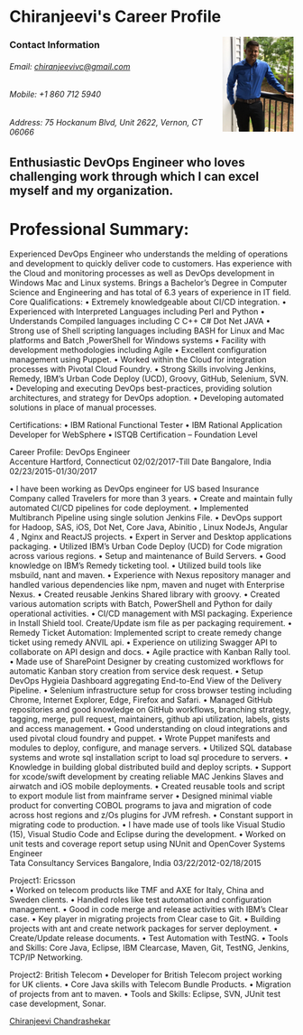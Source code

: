 # Chiranjeevi's Career Profile
<img src="githubprofile.png" align="right" width="25%" height="25%" />

### Contact Information
###### Email:  	chiranjeevivc@gmail.com 
###### Mobile:   +1 860 712 5940
###### Address: 75 Hockanum Blvd, Unit 2622, Vernon, CT 06066      	                                                             			 

## Enthusiastic DevOps Engineer who loves challenging work through which I can excel myself and my organization.

# Professional Summary:
Experienced DevOps Engineer who understands the melding of operations and development to quickly deliver code to customers. Has experience with the Cloud and monitoring processes as well as DevOps development in Windows Mac and Linux systems. Brings a Bachelor’s Degree in Computer Science and Engineering and has total of 6.3 years of experience in IT field.
Core Qualifications:
•	Extremely knowledgeable about CI/CD integration.
•	Experienced with Interpreted Languages including Perl and Python
•	Understands Compiled languages including C C++ C# Dot Net JAVA
•	Strong use of Shell scripting languages including BASH for Linux and Mac platforms and Batch ,PowerShell for Windows systems
•	Facility with development methodologies including Agile
•	Excellent configuration management using Puppet.
•	Worked within the Cloud for integration processes with Pivotal Cloud Foundry.
•	Strong Skills involving Jenkins, Remedy, IBM’s Urban Code Deploy (UCD), Groovy, GitHub, Selenium, SVN.
•	Developing and executing DevOps best-practices, providing solution architectures, and strategy for DevOps adoption.
•	Developing automated solutions in place of manual processes.

Certifications:
•	IBM Rational Functional Tester 
•	IBM Rational Application Developer for WebSphere
•	ISTQB Certification – Foundation Level 





Career Profile:
DevOps Engineer							          
Accenture 
Hartford, Connecticut 							          02/02/2017-Till Date
Bangalore, India 							          02/23/2015-01/30/2017

•	I have been working as DevOps engineer for US based Insurance Company called Travelers for more than 3 years.
•	Create and maintain fully automated CI/CD pipelines for code deployment.
•	Implemented Multibranch Pipeline using single solution Jenkins File.
•	DevOps support for Hadoop, SAS, iOS, Dot Net, Core Java, Abinitio , Linux NodeJs, Angular 4 , Nginx and ReactJS projects.
•	Expert in Server and Desktop applications packaging.
•	Utilized IBM’s Urban Code Deploy (UCD) for Code migration across various regions.
•	Setup and maintenance of Build Servers.
•	Good knowledge on IBM’s Remedy ticketing tool.
•	Utilized build tools like msbuild, nant and maven.
•	Experience with Nexus repository manager and handled various dependencies like npm, maven and nuget with Enterprise Nexus.
•	Created reusable Jenkins Shared library with groovy.
•	Created various automation scripts with Batch, PowerShell and Python for daily operational activities.
•	CI/CD management with MSI packaging. Experience in Install Shield tool. Create/Update ism file as per packaging requirement.
•	Remedy Ticket Automation: Implemented script to create remedy change ticket using remedy ANVIL api.
•	Experience on utilizing Swagger API to collaborate on API design and docs.
•	Agile practice with Kanban Rally tool. 
•	Made use of SharePoint Designer by creating customized workflows for automatic Kanban story creation from service desk request.
•	Setup DevOps Hygieia Dashboard aggregating End-to-End View of the Delivery Pipeline.
•	Selenium infrastructure setup for cross browser testing including Chrome, Internet Explorer, Edge, Firefox and Safari. 
•	Managed GitHub repositories and good knowledge on GitHub workflows, branching strategy, tagging, merge, pull request, maintainers, github api utilization, labels, gists and access management.
•	Good understanding on cloud integrations and used pivotal cloud foundry and puppet.
•	Wrote Puppet manifests and modules to deploy, configure, and manage servers.
•	Utilized SQL database systems and wrote sql installation script to load sql procedure to servers.
•	Knowledge in building global distributed build and deploy scripts.
•	Support for xcode/swift development by creating reliable MAC Jenkins Slaves and airwatch and iOS mobile deployments.
•	Created reusable tools and script to export module list from mainframe server 
•	Designed minimal viable product for converting COBOL programs to java and migration of code across host regions and z/Os plugins for JVM refresh.
•	Constant support in migrating code to production.
•	I have made use of tools like Visual Studio (15), Visual Studio Code and Eclipse during the development.
•	Worked on unit tests and coverage report setup using NUnit and OpenCover
Systems Engineer							          
Tata Consultancy Services 
Bangalore, India 							          03/22/2012-02/18/2015

Project1: Ericsson  
•	Worked on telecom products like TMF and AXE for Italy, China and Sweden clients.
•	Handled roles like test automation and configuration management. 
•	Good in code merge and release activities with IBM’s Clear case.
•	Key player in migrating projects from Clear case to Git.
•	Building projects with ant and create network packages for server deployment.
•	Create/Update release documents.
•	Test Automation with TestNG.
•	Tools and Skills: Core Java, Eclipse, IBM Clearcase, Maven, Git, TestNG, Jenkins, TCP/IP Networking.

Project2: British Telecom
•	Developer for British Telecom project working for UK clients.
•	Core Java skills with Telecom Bundle Products.
•	Migration of projects from ant to maven.
•	Tools and Skills: Eclipse, SVN, JUnit test case development, Sonar.

<div class="LI-profile-badge"  data-version="v1" data-size="medium" data-locale="en_US" data-type="vertical" data-theme="dark" data-vanity="chiranjeeviacharya"><a class="LI-simple-link" href='https://www.linkedin.com/in/chiranjeeviacharya?trk=profile-badge'>Chiranjeevi Chandrashekar</a></div>
